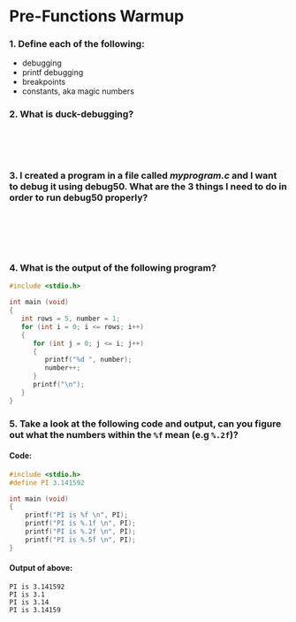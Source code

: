 # Pre-Functions Warmup

### 1. Define each of the following:
  * debugging
  * printf debugging
  * breakpoints
  * constants, aka magic numbers
&nbsp;  

### 2. What is duck-debugging?

&nbsp;  
&nbsp;  
&nbsp;  

### 3. I created a program in a file called ***myprogram.c*** and I want to debug it using debug50. What are the 3 things I need to do in order to run debug50 properly?

&nbsp;  
&nbsp;  
&nbsp;  
&nbsp;  

### 4. What is the output of the following program?

```c
#include <stdio.h>

int main (void) 
{
   int rows = 5, number = 1;
   for (int i = 0; i <= rows; i++) 
   {
      for (int j = 0; j <= i; j++) 
      {
         printf("%d ", number);
         number++;
      }
      printf("\n");
   }
}
```
 
### 5. Take a look at the following code and output, can you figure out what the numbers within the `%f` mean (e.g `%.2f`)? 

#### Code:  

```c
#include <stdio.h>
#define PI 3.141592

int main (void)
{
    printf("PI is %f \n", PI);
    printf("PI is %.1f \n", PI);
    printf("PI is %.2f \n", PI);
    printf("PI is %.5f \n", PI);
}  
```  

#### Output of above:  

```
PI is 3.141592
PI is 3.1
PI is 3.14
PI is 3.14159
```  
